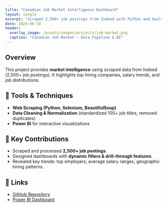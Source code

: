 ```yaml
---
title: "Canadian Job Market Intelligence Dashboard"
layout: single
excerpt: "Scraped 2,500+ job postings from Indeed with Python and built a Power BI dashboard for market insights."
date: 2024-06-10
header:
  overlay_image: /assets/images/projects/job-market.png
  caption: "Canadian Job Market – Data Pipeline & BI"
---
```


## Overview
This project provides **market intelligence** using scraped data from Indeed (2,500+ job postings). It highlights top hiring companies, salary trends, and job distributions.

## 🔹 Tools & Techniques
- **Web Scraping (Python, Selenium, BeautifulSoup)**  
- **Data Cleaning & Normalization** (standardized 100+ job titles, removed duplicates)  
- **Power BI** for interactive visualizations  

## 🔹 Key Contributions
- Scraped and processed **2,500+ job postings**.  
- Designed dashboards with **dynamic filters & drill-through features**.  
- Revealed key trends: top employers, average salary ranges, geographic hiring patterns.  

## 🔗 Links
- [GitHub Repository](#)  
- [Power BI Dashboard](#)  
